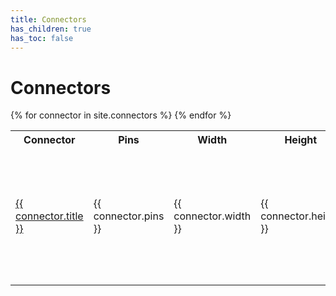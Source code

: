 ```yaml
---
title: Connectors
has_children: true
has_toc: false
---
```

# Connectors

<table>
    <tr>
        <th>Connector</th>
        <th>Pins</th>
        <th>Width</th>
        <th>Height</th>
        <th>Used by</th>
    </tr>
    {% for connector in site.connectors %}
    <tr>
        <td><a href="{{ connector.url }}">{{ connector.title }}</a></td>
        <td>{{ connector.pins }}</td>
        <td>{{ connector.width }}</td>
        <td>{{ connector.height }}</td>
        <td>
            <ul>
                {{% assign protocols = site.collections.protocols | where_exp:"protocol", "protocol.connector == connector.title" %}}
                {% for protocol in protocols %}
                <li><a href="{{ protocol.url }}">{{ protocol.title }}</a></li>
                {% endfor %}
            </ul>
        </td>
    </tr>
    {% endfor %}
</table>
